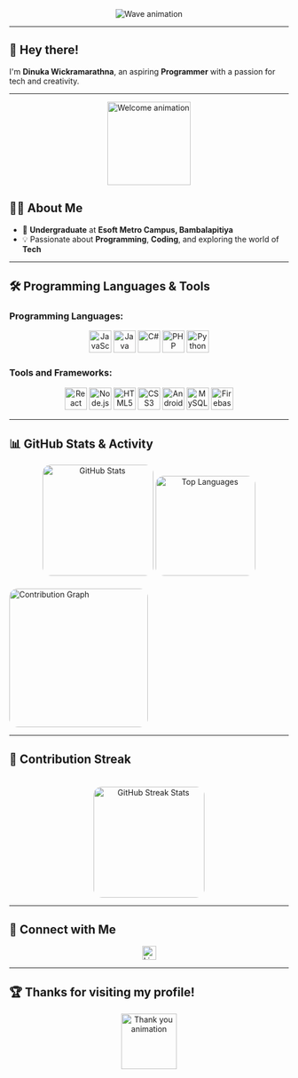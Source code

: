 <div align="center">
  <img src="https://capsule-render.vercel.app/api?type=waving&color=gradient&height=250&section=header&text=Welcome%20to%20My%20Profile!&fontSize=60&fontAlign=50&fontAlignY=50&fontColor=auto&animation=fadeIn&desc=Dinuka%20Wickramarathna%20%7C%20Aspiring%20Programmer&descAlign=50&descAlignY=70" alt="Wave animation" />
</div>

---

## 👋 Hey there!

I'm **Dinuka Wickramarathna**, an aspiring **Programmer** with a passion for tech and creativity.

---

<div align="center">
  <img height="150" src="https://media.giphy.com/media/UpaxNpS4EI7fkBIGag/giphy.gif" alt="Welcome animation" />
</div>

## 👨‍💻 About Me

- 🏫 **Undergraduate** at **Esoft Metro Campus, Bambalapitiya**  
- 💡 Passionate about **Programming**, **Coding**, and exploring the world of **Tech**  

---

## 🛠 Programming Languages & Tools

### Programming Languages:
<div align="center">
  <img src="https://cdn.jsdelivr.net/gh/devicons/devicon/icons/javascript/javascript-plain.svg" height="40" alt="JavaScript" />
  <img src="https://cdn.jsdelivr.net/gh/devicons/devicon/icons/java/java-original-wordmark.svg" height="40" alt="Java" />
  <img src="https://cdn.jsdelivr.net/gh/devicons/devicon/icons/csharp/csharp-original.svg" height="40" alt="C#" />
  <img src="https://cdn.jsdelivr.net/gh/devicons/devicon/icons/php/php-original.svg" height="40" alt="PHP" />
  <img src="https://cdn.jsdelivr.net/gh/devicons/devicon/icons/python/python-original.svg" height="40" alt="Python" />
</div>

### Tools and Frameworks:
<div align="center">
  <img src="https://cdn.jsdelivr.net/gh/devicons/devicon/icons/react/react-original-wordmark.svg" height="40" alt="React" />
  <img src="https://cdn.jsdelivr.net/gh/devicons/devicon/icons/nodejs/nodejs-original-wordmark.svg" height="40" alt="Node.js" />
  <img src="https://cdn.jsdelivr.net/gh/devicons/devicon/icons/html5/html5-plain-wordmark.svg" height="40" alt="HTML5" />
  <img src="https://cdn.simpleicons.org/css3/1572B6" height="40" alt="CSS3" />
  <img src="https://cdn.jsdelivr.net/gh/devicons/devicon/icons/androidstudio/androidstudio-original.svg" height="40" alt="Android Studio" />
  <img src="https://cdn.jsdelivr.net/gh/devicons/devicon/icons/mysql/mysql-original.svg" height="40" alt="MySQL" />
  <img src="https://cdn.jsdelivr.net/gh/devicons/devicon/icons/firebase/firebase-plain-wordmark.svg" height="40" alt="Firebase" />
</div>

---

## 📊 GitHub Stats & Activity

<div align="center">
  <!-- GitHub Stats -->
  <img 
    src="https://github-readme-stats.vercel.app/api?username=Dinukaawsh&theme=radical&show_icons=true&include_all_commits=true&count_private=true&border_radius=15&hide_border=true" 
    alt="GitHub Stats" 
    height="200" 
    style="border-radius: 15px;" 
  />
  <!-- Top Languages -->
  <img 
    src="https://github-readme-stats.vercel.app/api/top-langs?username=Dinukaawsh&theme=radical&layout=compact&langs_count=6&hide_border=true&border_radius=15" 
    alt="Top Languages" 
    height="180" 
    style="border-radius: 15px;" 
  />
</div>
  <!-- Contribution Graph -->
  <img 
    src="https://github-readme-activity-graph.vercel.app/graph?username=Dinukaawsh&theme=radical&hide_border=true&bg_color=0D1117&color=FF4081&line=FF4081&point=FFA500" 
    alt="Contribution Graph" 
    height="250" 
    style="border-radius: 15px; margin-top: 20px;" 
  />
</div>

---

## 🌟 Contribution Streak

<div align="center">
  <img 
    src="https://streak-stats.demolab.com?user=Dinukaawsh&theme=radical&hide_border=true&fire=FF4081&sideLabels=FFA500" 
    alt="GitHub Streak Stats" 
    height="200" 
    style="border-radius: 15px; margin-top: 20px;" 
  />
</div>

---

## 🔗 Connect with Me

<div align="center">
  <a href="https://www.linkedin.com/in/dinuka-ashan-88468b214/" target="_blank">
    <img src="https://img.shields.io/static/v1?message=LinkedIn&logo=linkedin&label=&color=0077B5&logoColor=white&labelColor=&style=for-the-badge" height="25" alt="LinkedIn" />
  </a>
</div>

---

## 🏆 Thanks for visiting my profile!

<div align="center">
  <img src="https://media.giphy.com/media/dxn6fRlTIShoeBr69N/giphy.gif" height="100" alt="Thank you animation" />
</div>
